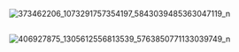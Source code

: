 ![373462206_1073291757354197_5843039485363047119_n](https://github.com/Melqui42/mobile-authentication-screens/assets/123291514/1509572c-a45b-4f54-afec-0e289dc3d497)
##
![406927875_1305612556813539_5763850771133039749_n](https://github.com/Melqui42/mobile-authentication-screens/assets/123291514/b57c020b-ab7d-4308-88e6-c3bc5299c058)
